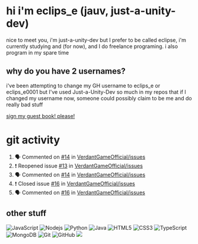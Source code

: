 # hi i'm eclips_e (jauv, just-a-unity-dev)
nice to meet you, i'm just-a-unity-dev but I prefer to be called eclipse, i'm currently studying and (for now), and I do freelance programing. i also program in my spare time

## why do you have 2 usernames?
i've been attempting to change my GH username to eclips_e or eclips_e0001 but I've used Just-a-Unity-Dev so much in my repos that if I changed my username now, someone could possibly claim to be me and do really bad stuff

[sign my guest book! please!](https://github.com/Just-a-Unity-Dev/Just-a-Unity-Dev/issues/new?&body=Sign%20my%20guest%20book%20by%20placing%20your%20name%20in%20the%20title,%20how%27d%20you%20get%20to%20this%20page%20and%20why?%20Don%27t%20forget%20you%20have%20an%20entire%20notebook%20in%20your%20hands!)


# git activity
<!--START_SECTION:activity-->
1. 🗣 Commented on [#14](https://github.com/VerdantGameOfficial/issues/issues/14) in [VerdantGameOfficial/issues](https://github.com/VerdantGameOfficial/issues)
2. ❗️ Reopened issue [#13](https://github.com/VerdantGameOfficial/issues/issues/13) in [VerdantGameOfficial/issues](https://github.com/VerdantGameOfficial/issues)
3. 🗣 Commented on [#14](https://github.com/VerdantGameOfficial/issues/issues/14) in [VerdantGameOfficial/issues](https://github.com/VerdantGameOfficial/issues)
4. ❗️ Closed issue [#16](https://github.com/VerdantGameOfficial/issues/issues/16) in [VerdantGameOfficial/issues](https://github.com/VerdantGameOfficial/issues)
5. 🗣 Commented on [#16](https://github.com/VerdantGameOfficial/issues/issues/16) in [VerdantGameOfficial/issues](https://github.com/VerdantGameOfficial/issues)
<!--END_SECTION:activity-->

## other stuff

![JavaScript](https://img.shields.io/badge/-JavaScript-black?style=flat-square&logo=javascript)
![Nodejs](https://img.shields.io/badge/-Nodejs-black?style=flat-square&logo=Node.js)
![Python](https://img.shields.io/badge/-Python-black?style=flat-square&logo=Python)
![Java](https://img.shields.io/badge/-java-E34A86?style=flat-square&logo=java)
![HTML5](https://img.shields.io/badge/-HTML5-E34F26?style=flat-square&logo=html5&logoColor=white)
![CSS3](https://img.shields.io/badge/-CSS3-1572B6?style=flat-square&logo=css3)
![TypeScript](https://img.shields.io/badge/-TypeScript-007ACC?style=flat-square&logo=typescript)
![MongoDB](https://img.shields.io/badge/-MongoDB-black?style=flat-square&logo=mongodb)
![Git](https://img.shields.io/badge/-Git-black?style=flat-square&logo=git)
![GitHub](https://img.shields.io/badge/-GitHub-181717?style=flat-square&logo=github)
![](https://github-profile-summary-cards.vercel.app/api/cards/profile-details?username=Just-a-Unity-Dev&theme=solarized_dark)
